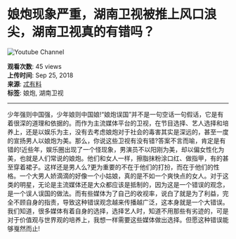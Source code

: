 # 娘炮现象严重，湖南卫视被推上风口浪尖，湖南卫视真的有错吗？

![Youtube Channel](https://yt3.ggpht.com/ytc/AIdro_n2-Y904TwYmfgaFEXII8HnC5PYR7-8B2lkTgqBMC1d6Q=s48-c-k-c0x00ffffff-no-rj)

**观看次数**: 45 views  
**上传时间**: Sep 25, 2018  
**来源**: [忒有料](https://www.52fuqing.com/question-11974.html)  
**标签**: 娘炮, 湖南卫视

---

少年强则中国强，少年娘则中国娘!“娘炮误国”并不是一句空话一句假话，它是有着很深的道理和依据的。而作为主流媒体平台的卫视，在节目选择、艺人选择和培养上，还是以娱乐为主，没有去考虑娘炮对于社会的毒害其实是深远的，甚至一度的宣扬男人以娘炮为美。那么，你说这些卫视有没有错?答案不言而喻，肯定是有错的!近些年，娱乐圈出现了一个怪现象，男演员不以阳刚为美，却以偏女性化为美，也就是人们常说的娘炮。他们和女人一样，擦脂抹粉涂口红、做指甲，有的甚至穿着裙子。这样还是男人么?更为重要的不在于他们的打扮，而在于他们的性格。一个大男人娇滴滴的好像一个小姑娘，真的是不如一个爽快点的女人。对于这类的明星，无论是主流媒体还是大众都应该是抵制的，因为这是一个错误的观念，是一个误人误国的做法。而有些媒体为了自己的收视率，说白了就是为了利益，完全不顾自身的指责，导致这种错误观念越来传播越广泛，这本身就是一个大错误。我们知道，很多媒体有着自身的选择，选择艺人时，知道不用那些有劣迹的，可是对于价值观与世界观的培养上，我想一样需要这些媒体做出选择。但愿这种错误能够戛然而止!